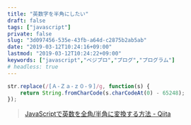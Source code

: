 ```yaml
---
title: "英数字を半角にしたい"
draft: false
tags: ["javascript"]
private: false
slug: "3d097456-535e-43fb-a64d-c2875b2ab5ab"
date: "2019-03-12T10:24:16+09:00"
lastmod: "2019-03-12T10:24:22+09:00"
keywords: ["javascript","ベジプロ","プログ","プログラム"]
# headless: true
---
```


```js
str.replace(/[Ａ-Ｚａ-ｚ０-９]/g, function(s) {
    return String.fromCharCode(s.charCodeAt(0) - 65248);
});
```

> [JavaScriptで英数を全角/半角に変換する方法 - Qiita](https://qiita.com/yamikoo@github/items/5dbcc77b267a549bdbae)
